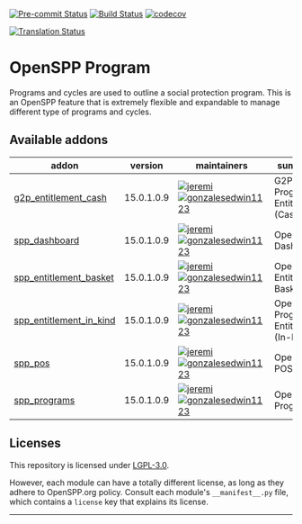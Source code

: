 
<!-- /!\ Non OCA Context : Set here the badge of your runbot / runboat instance. -->
[![Pre-commit Status](https://github.com/openspp/openspp-program/actions/workflows/pre-commit.yml/badge.svg?branch=15.0)](https://github.com/openspp/openspp-program/actions/workflows/pre-commit.yml?query=branch%3A15.0)
[![Build Status](https://github.com/openspp/openspp-program/actions/workflows/test.yml/badge.svg?branch=15.0)](https://github.com/openspp/openspp-program/actions/workflows/test.yml?query=branch%3A15.0)
[![codecov](https://codecov.io/gh/openspp/openspp-program/branch/15.0/graph/badge.svg)](https://codecov.io/gh/openspp/openspp-program)
<!-- /!\ Non OCA Context : Set here the badge of your translation instance. -->
[![Translation Status](https://translate.openspp.org/widgets/openspp/-/svg-badge.svg)](https://translate.openspp.org/engage/openspp/?utm_source=widget)

<!-- /!\ do not modify above this line -->

# OpenSPP Program

Programs and cycles are used to outline a social protection program. This is an OpenSPP feature that is extremely flexible and expandable to manage different type of programs and cycles.

<!-- /!\ do not modify below this line -->

<!-- prettier-ignore-start -->

[//]: # (addons)

Available addons
----------------
addon | version | maintainers | summary
--- | --- | --- | ---
[g2p_entitlement_cash](g2p_entitlement_cash/) | 15.0.1.0.9 | [![jeremi](https://github.com/jeremi.png?size=30px)](https://github.com/jeremi) [![gonzalesedwin1123](https://github.com/gonzalesedwin1123.png?size=30px)](https://github.com/gonzalesedwin1123) | G2P Program Entitlement (Cash)
[spp_dashboard](spp_dashboard/) | 15.0.1.0.9 | [![jeremi](https://github.com/jeremi.png?size=30px)](https://github.com/jeremi) [![gonzalesedwin1123](https://github.com/gonzalesedwin1123.png?size=30px)](https://github.com/gonzalesedwin1123) | OpenSPP Dashboard
[spp_entitlement_basket](spp_entitlement_basket/) | 15.0.1.0.9 | [![jeremi](https://github.com/jeremi.png?size=30px)](https://github.com/jeremi) [![gonzalesedwin1123](https://github.com/gonzalesedwin1123.png?size=30px)](https://github.com/gonzalesedwin1123) | OpenSPP Entitlement Basket
[spp_entitlement_in_kind](spp_entitlement_in_kind/) | 15.0.1.0.9 | [![jeremi](https://github.com/jeremi.png?size=30px)](https://github.com/jeremi) [![gonzalesedwin1123](https://github.com/gonzalesedwin1123.png?size=30px)](https://github.com/gonzalesedwin1123) | OpenSPP Program Entitlement (In-Kind)
[spp_pos](spp_pos/) | 15.0.1.0.9 | [![jeremi](https://github.com/jeremi.png?size=30px)](https://github.com/jeremi) [![gonzalesedwin1123](https://github.com/gonzalesedwin1123.png?size=30px)](https://github.com/gonzalesedwin1123) | OpenSPP POS
[spp_programs](spp_programs/) | 15.0.1.0.9 | [![jeremi](https://github.com/jeremi.png?size=30px)](https://github.com/jeremi) [![gonzalesedwin1123](https://github.com/gonzalesedwin1123.png?size=30px)](https://github.com/gonzalesedwin1123) | OpenSPP Programs

[//]: # (end addons)

<!-- prettier-ignore-end -->

## Licenses

This repository is licensed under [LGPL-3.0](LICENSE).

However, each module can have a totally different license, as long as they adhere to OpenSPP.org
policy. Consult each module's `__manifest__.py` file, which contains a `license` key
that explains its license.

----
<!-- /!\ Non OCA Context : Set here the full description of your organization. -->
